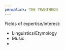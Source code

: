 ```yaml
---
permalink: THE TRANTHEON
---
```


Fields of expertise/interest:



- Linguistics/Etymology
- Music
- 

